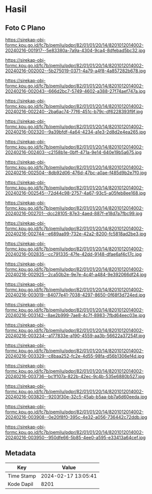 # Hasil

## Foto C Plano

https://sirekap-obj-formc.kpu.go.id/fc7b/pemilu/pdpr/82/01/01/20/14/8201012014002-20240216-001917--5e83380a-7a9a-4304-9ca4-8dfebad5bc32.jpg

https://sirekap-obj-formc.kpu.go.id/fc7b/pemilu/pdpr/82/01/01/20/14/8201012014002-20240216-002002--5b275019-0371-4a79-a4f8-4a857282b678.jpg

https://sirekap-obj-formc.kpu.go.id/fc7b/pemilu/pdpr/82/01/01/20/14/8201012014002-20240216-002043--666d2bc7-5749-4602-a388-27f74aef747a.jpg

https://sirekap-obj-formc.kpu.go.id/fc7b/pemilu/pdpr/82/01/01/20/14/8201012014002-20240216-002240--2ba6ac74-77f6-451c-b79c-df6228393f9f.jpg

https://sirekap-obj-formc.kpu.go.id/fc7b/pemilu/pdpr/82/01/01/20/14/8201012014002-20240216-002320--9a39bfdf-4a64-4234-a1e3-2d8d2e4ea265.jpg

https://sirekap-obj-formc.kpu.go.id/fc7b/pemilu/pdpr/82/01/01/20/14/8201012014002-20240216-002403--c2158b1e-0bff-471a-9e14-640e19b5a675.jpg

https://sirekap-obj-formc.kpu.go.id/fc7b/pemilu/pdpr/82/01/01/20/14/8201012014002-20240216-002504--8db92d06-476d-47bc-a0ae-f485d9b2e7f0.jpg

https://sirekap-obj-formc.kpu.go.id/fc7b/pemilu/pdpr/82/01/01/20/14/8201012014002-20240216-002545--72d44c98-2757-4a67-93c5-a05feb8ee168.jpg

https://sirekap-obj-formc.kpu.go.id/fc7b/pemilu/pdpr/82/01/01/20/14/8201012014002-20240216-002701--dcc28105-87e3-4aed-887f-e18d7a7fbc99.jpg

https://sirekap-obj-formc.kpu.go.id/fc7b/pemilu/pdpr/82/01/01/20/14/8201012014002-20240216-002744--e689aa99-732e-42a2-8200-fc5818ad2be3.jpg

https://sirekap-obj-formc.kpu.go.id/fc7b/pemilu/pdpr/82/01/01/20/14/8201012014002-20240216-002835--cc791335-47fe-42dd-9148-dfae6af4c17c.jpg

https://sirekap-obj-formc.kpu.go.id/fc7b/pemilu/pdpr/82/01/01/20/14/8201012014002-20240216-002925--2ca50b2e-9e7e-4c4f-a484-9e392066df24.jpg

https://sirekap-obj-formc.kpu.go.id/fc7b/pemilu/pdpr/82/01/01/20/14/8201012014002-20240216-003019--84077e41-7038-4297-8650-0f68f3d724ed.jpg

https://sirekap-obj-formc.kpu.go.id/fc7b/pemilu/pdpr/82/01/01/20/14/8201012014002-20240216-003142--8ae2b999-7ae8-4c7f-8983-7fbd64eec03e.jpg

https://sirekap-obj-formc.kpu.go.id/fc7b/pemilu/pdpr/82/01/01/20/14/8201012014002-20240216-003234--a177833e-a190-4559-aa3b-56622a37254f.jpg

https://sirekap-obj-formc.kpu.go.id/fc7b/pemilu/pdpr/82/01/01/20/14/8201012014002-20240216-003329--c8baa252-fc2e-4d55-98fa-d56b1306ef4d.jpg

https://sirekap-obj-formc.kpu.go.id/fc7b/pemilu/pdpr/82/01/01/20/14/8201012014002-20240216-003736--bc1f107a-822b-42ec-9c4b-535e6880b527.jpg

https://sirekap-obj-formc.kpu.go.id/fc7b/pemilu/pdpr/82/01/01/20/14/8201012014002-20240216-003820--9203f30e-32c5-45ab-b5aa-bb7a6d60eeda.jpg

https://sirekap-obj-formc.kpu.go.id/fc7b/pemilu/pdpr/82/01/01/20/14/8201012014002-20240216-003908--0e20f8f0-395c-4e32-a056-736442c72ddb.jpg

https://sirekap-obj-formc.kpu.go.id/fc7b/pemilu/pdpr/82/01/01/20/14/8201012014002-20240216-003950--950dfe66-5b85-4ee0-a595-e33413a64cef.jpg


## Metadata

| Key        | Value               |
| ---------- | ------------------- |
| Time Stamp | 2024-02-17 13:05:41 |
| Kode Dapil | 8201                |



